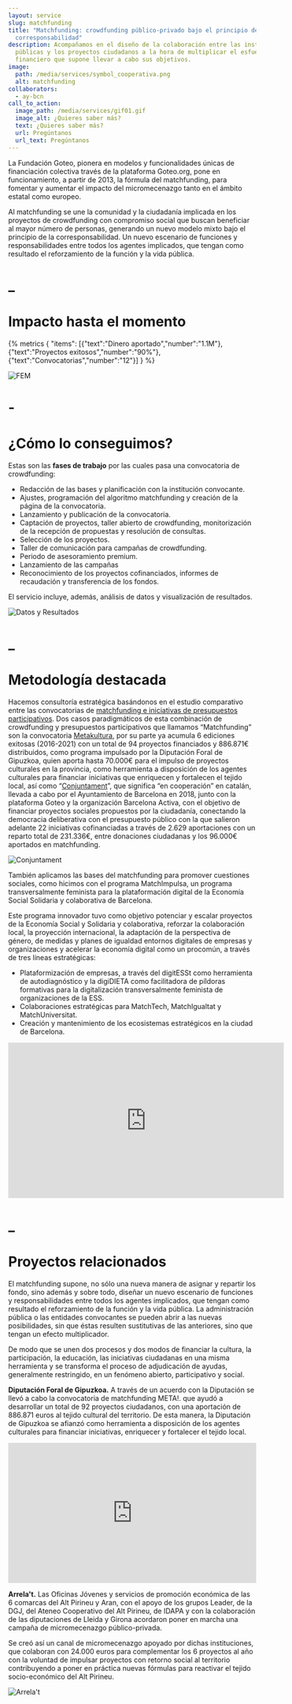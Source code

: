 ```yaml
---
layout: service
slug: matchfunding
title: "Matchfunding: crowdfunding público-privado bajo el principio de
  corresponsabilidad"
description: Acompañamos en el diseño de la colaboración entre las instituciones
  públicas y los proyectos ciudadanos a la hora de multiplicar el esfuerzo
  financiero que supone llevar a cabo sus objetivos.
image:
  path: /media/services/symbol_cooperativa.png
  alt: matchfunding
collaborators:
  - ay-bcn
call_to_action:
  image_path: /media/services/gif01.gif
  image_alt: ¿Quieres saber más?
  text: ¿Quieres saber más?
  url: Pregúntanos
  url_text: Pregúntanos
---
```

La Fundación Goteo, pionera en modelos y funcionalidades únicas de financiación colectiva través de la plataforma Goteo.org, pone en funcionamiento, a partir de 2013, la fórmula del matchfunding, para fomentar y aumentar el impacto del micromecenazgo tanto en el ámbito estatal como europeo.

Al matchfunding se une la comunidad y la ciudadanía implicada en los proyectos de crowdfunding con compromiso social que buscan beneficiar al mayor número de personas, generando un nuevo modelo mixto bajo el principio de la corresponsabilidad. Un nuevo escenario de funciones y responsabilidades entre todos los agentes implicados, que tengan como resultado el reforzamiento de la función y la vida pública.

# _

# Impacto hasta el momento

{% metrics { "items": [{"text":"Dinero aportado","number":"1.1M"},{"text":"Proyectos exitosos","number":"90%"},{"text":"Convocatorias","number":"12"}] } %}

![FEM](/media/captura-de-pantalla-2024-12-13-a-las-15.59.08.png "FEM")

# \-

# ¿Cómo lo conseguimos?

Estas son las **fases de trabajo** por las cuales pasa una convocatoria de crowdfunding:

* Redacción de las bases y planificación con la institución convocante.
* Ajustes, programación del algoritmo matchfunding y creación de la página de la convocatoria.
* Lanzamiento y publicación de la convocatoria.
* Captación de proyectos, taller abierto de crowdfunding, monitorización de la recepción de propuestas y resolución de consultas.
* Selección de los proyectos.
* Taller de comunicación para campañas de crowdfunding.
* Periodo de asesoramiento premium.
* Lanzamiento de las campañas
* Reconocimiento de los proyectos cofinanciados, informes de recaudación y transferencia de los fondos.

El servicio incluye, además, análisis de datos y visualización de resultados.

![Datos y Resultados](/media/captura-de-pantalla-2024-12-13-a-las-16.47.32.png "Datos y Resultados")

# _

# Metodología destacada

Hacemos consultoría estratégica basándonos en el estudio comparativo entre las convocatorias de [matchfunding e iniciativas de presupuestos participativos](https://journal.platoniq.net/es/wilder-journal-1/deep-dives/democratic-funding/). Dos casos paradigmáticos de esta combinación de crowdfunding y 
presupuestos participativos que llamamos “Matchfunding” son la 
convocatoria [Metakultura](https://meta.goteo.org/), por su parte ya acumula 6 ediciones exitosas (2016-2021) con un total de 94 proyectos financiados y 886.871€ distribuidos, como programa impulsado por la Diputación Foral de Gipuzkoa, quien aporta hasta 70.000€ para el impulso de proyectos culturales en la provincia, como herramienta a disposición de los agentes culturales para financiar iniciativas que enriquecen y fortalecen el tejido local, así como “[Conjuntament](https://www.goteo.org/call/conjuntament)”, que significa “en cooperación” en catalán, llevada a cabo por el Ayuntamiento de Barcelona en 2018, junto con la plataforma Goteo y la organización Barcelona Activa, con el objetivo de financiar proyectos sociales propuestos por la ciudadanía, conectando la democracia  deliberativa con el presupuesto público con la que salieron adelante 22 iniciativas cofinanciadas a través de 2.629 aportaciones con un reparto total de 231.336€, entre donaciones ciudadanas y los 96.000€ aportados en matchfunding.

![Conjuntament](/media/captura-de-pantalla-2024-12-13-a-las-17.30.23.png "Conjuntament")

También aplicamos las bases del matchfunding para promover cuestiones sociales, como hicimos con el programa MatchImpulsa, un programa transversalmente feminista para la plataformación digital de la Economía Social Solidaria y colaborativa de Barcelona.

Este programa innovador tuvo como objetivo potenciar y escalar proyectos de la Economía Social y Solidaria y colaborativa, reforzar la colaboración local, la proyección internacional, la adaptación de la perspectiva de género, de medidas y planes de igualdad entornos digitales de empresas y organizaciones y acelerar la economía digital como un procomún, a través de tres líneas estratégicas:

* Plataformización de empresas, a través del digitESSt como herramienta de autodiagnóstico y la digiDIETA como facilitadora de píldoras formativas para la digitalización transversalmente feminista de organizaciones de la ESS.  
* Colaboraciones estratégicas para MatchTech, MatchIgualtat y MatchUniversitat.
*  Creación y mantenimiento de los ecosistemas estratégicos en la ciudad de Barcelona.

<iframe width="560" height="315" src="https://www.youtube.com/embed/d7VtXzd7O54?si=5HbmUYRHJtYoLaJ1" title="YouTube video player" frameborder="0" allow="accelerometer; autoplay; clipboard-write; encrypted-media; gyroscope; picture-in-picture; web-share" referrerpolicy="strict-origin-when-cross-origin" allowfullscreen></iframe>

# _

# Proyectos relacionados

El matchfunding supone, no sólo una nueva manera de asignar y repartir los fondo, sino además y sobre todo, diseñar un nuevo escenario de funciones y responsabilidades entre todos los agentes implicados, que tengan como resultado el reforzamiento de la función y la vida pública. La administración pública o las entidades convocantes se pueden abrir a las nuevas posibilidades, sin que éstas resulten sustitutivas de las anteriores, sino que tengan un efecto multiplicador.

De modo que se unen dos procesos y dos modos de financiar la cultura, la participación, la educación, las iniciativas ciudadanas en una misma herramienta y se transforma el proceso de adjudicación de ayudas, generalmente restringido, en un fenómeno abierto, participativo y social.

**Diputación Foral de Gipuzkoa.** A través de un acuerdo con la Diputación se llevó a cabo la convocatoria de matchfunding META!. que ayudó a desarrollar un total de 92 proyectos ciudadanos, con una aportación de 886.871 euros al tejido cultural del territorio. De esta manera, la Diputación de Gipuzkoa se afianzó como herramienta a disposición de los agentes culturales para financiar iniciativas, enriquecer y fortalecer el tejido local. 

<div style="padding:56.25% 0 0 0;position:relative;"><iframe src="https://player.vimeo.com/video/273906415?badge=0&amp;autopause=0&amp;player_id=0&amp;app_id=58479" frameborder="0" allow="autoplay; fullscreen; picture-in-picture; clipboard-write" style="position:absolute;top:0;left:0;width:100%;height:100%;" title="META!Kultura. Matchfunding for Culture in the Gipuzkoa region."></iframe></div><script src="https://player.vimeo.com/api/player.js"></script>

**Arrela't.** Las Oficinas Jóvenes y servicios de promoción económica de las 6 comarcas del Alt Pirineu y Aran, con el apoyo de los grupos Leader, de la DGJ, del Ateneo Cooperativo del Alt Pirineu, de IDAPA y con la colaboración de las diputaciones de Lleida y Girona acordaron poner en marcha una campaña de micromecenazgo público-privada.

Se creó así un canal de micromecenazgo apoyado por dichas instituciones, que colaboran con 24.000 euros para complementar los 6 proyectos al año con la voluntad de impulsar proyectos con retorno social al territorio contribuyendo a poner en práctica nuevas fórmulas para reactivar el tejido socio-económico del Alt Pirineu.

![Arrela't](/media/captura-de-pantalla-2024-12-11-a-las-18.13.44.png "Arrela't")

